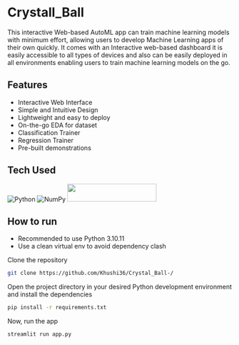 # Crystall_Ball

This interactive Web-based AutoML app can train machine learning models with minimum effort, allowing users to develop Machine Learning apps of their own quickly. It comes with an Interactive web-based dashboard it is easily accessible to all types of devices and also can be easily deployed in all environments enabling users to train machine learning models on the go.

## Features
- Interactive Web Interface
- Simple and Intuitive Design
- Lightweight and easy to deploy
- On-the-go EDA for dataset
- Classification Trainer
- Regression Trainer
- Pre-built demonstrations

## Tech Used 

![Python](https://img.shields.io/badge/python-3670A0?style=for-the-badge&logo=python&logoColor=ffdd54) ![NumPy](https://img.shields.io/badge/numpy-%23013243.svg?style=for-the-badge&logo=numpy&logoColor=white)
<img src="https://streamlit.io/images/brand/streamlit-logo-secondary-colormark-darktext.svg" width="200" height="40"/>


## How to run
- Recommended to use Python 3.10.11
- Use a clean virtual env to avoid dependency clash

Clone the repository
```bash
git clone https://github.com/Khushi36/Crystal_Ball-/
```
Open the project directory in your desired Python development environment and install the dependencies
```bash
pip install -r requirements.txt
```
Now, run the app 
```bash
streamlit run app.py
```
